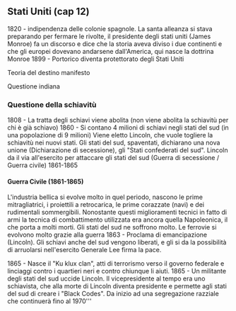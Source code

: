## Stati Uniti (cap 12)
1820 - indipendenza delle colonie spagnole. La santa alleanza si stava preparando per fermare le rivolte, il presidente degli stati uniti (James Monroe) fa un discorso e dice che la storia aveva diviso i due continenti e che gli europei dovevano andarsene dall'America, qui nasce la dottrina Monroe
1899 - Portorico diventa protettorato degli Stati Uniti

Teoria del destino manifesto

Questione indiana

### Questione della schiavitù
1808 - La tratta degli schiavi viene abolita (non viene abolita la schiavitù per chi è già schiavo)
1860 - Si contano 4 milioni di schiavi negli stati del sud (in una popolazione di 9 milioni)
Viene eletto Lincoln, che vuole togliere la schiavitù nei nuovi stati. Gli stati del sud, spaventati, dichiarano una nova unione (Dichiarazione di secessione), gli "Stati confederati del sud". Lincoln da il via all'esercito per attaccare gli stati del sud (Guerra di secessione / Guerra civile) 1861-1865
#### Guerra Civile (1861-1865)
L'industria bellica si evolve molto in quel periodo, nascono le prime mitragliatrici, i proiettili a retrocarica, le prime corazzate (navi) e dei rudimentali sommergibili.
Nonostante questi miglioramenti tecnici in fatto di armi la tecnica di combattimento utilizzata era ancora quella Napoleonica, il che porta a molti morti.
Gli stati del sud ne soffrono molto.
Le ferrovie si evolvono molto grazie alla guerra
1863 - Proclama di emancipazione (Lincoln). Gli schiavi anche del sud vengono liberati, e gli si da la possibilità di arruolarsi nell'esercito
Generale Lee firma la pace.

1865 - Nasce il "Ku klux clan", atti di terrorismo verso il governo federale e linciaggi contro i quartieri neri e contro chiunque li aiuti.
1865 - Un militante degli stati del sud uccide Lincoln. Il vicepresidente al tempo era uno schiavista, che alla morte di Lincoln diventa presidente e permette agli stati del sud di creare i "Black Codes". Da inizio ad una segregazione razziale che continuerà fino al 1970''' 